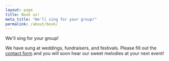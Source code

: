 ```yaml
---
layout: page
title: Book us!
meta_title: "We'll sing for your group!"
permalink: /about/book/
---
```


We'll sing for your group!

We have sung at weddings, fundraisers, and festivals. Please fill out the [contact form](/contact/) and you will soon hear our sweet melodies at your next event!